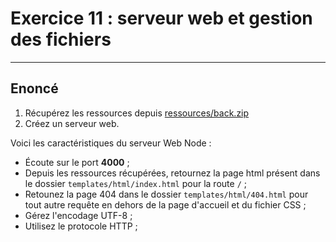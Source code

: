 # Exercice 11 : serveur web et gestion des fichiers

---

## Enoncé

1. Récupérez les ressources depuis [ressources/back.zip](./ressources/back.zip)
1. Créez un serveur web.

Voici les caractéristiques du serveur Web Node :
- Écoute sur le port **4000** ;
- Depuis les ressources récupérées, retournez la page html présent dans le dossier `templates/html/index.html` pour la route `/` ;
- Retounez la page 404 dans le dossier `templates/html/404.html` pour tout autre requête en dehors de la page d'accueil et du fichier CSS ;
- Gérez l'encodage UTF-8 ;
- Utilisez le protocole HTTP ;
